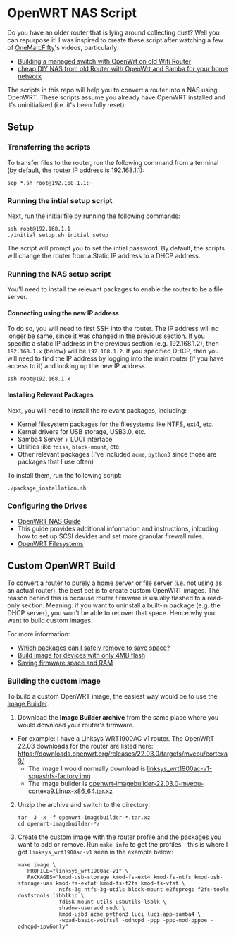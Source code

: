 # OpenWRT NAS Script

Do you have an older router that is lying around collecting dust? Well you can repurpose it! I was inspired to create these script after watching a few of [OneMarcFifty](https://www.youtube.com/c/OneMarcFifty)'s videos, particularly:

* [Building a managed switch with OpenWrt on old Wifi Router](https://www.youtube.com/watch?v=yCV-08tSwe8)
* [cheap DIY NAS from old Router with OpenWrt and Samba for your home network](https://www.youtube.com/watch?v=vTxfgstBIlE)

The scripts in this repo will help you to convert a router into a NAS using OpenWRT. These scripts assume you already have OpenWRT installed and it's uninitialized (i.e. it's been fully reset).

## Setup

### Transferring the scripts

To transfer files to the router, run the following command from a terminal (by default, the router IP address is 192.168.1.1):

```
scp *.sh root@192.168.1.1:~
```

### Running the intial setup script

Next, run the initial file  by running the following commands:

```
ssh root@192.168.1.1
./initial_setup.sh initial_setup
```

The script will prompt you to set the intial password. By default, the scripts will change the router from a Static IP address to a DHCP address.

### Running the NAS setup script

You'll need to install the relevant packages to enable the router to be a file server. 

#### Connecting using the new IP address

To do so, you will need to first SSH into the router. The IP address will no longer be same, since it was changed in the previous section. If you specific a static IP address in the previous section (e.g. 192.168.1.2), then `192.168.1.x` (below) will be `192.168.1.2`. If you specified DHCP, then you will need to find the IP address by logging into the main router (if you have access to it) and looking up the new IP address.

```
ssh root@192.168.1.x
```

#### Installing Relevant Packages

Next, you will need to install the relevant packages, including:

* Kernel filesystem packages for the filesystems like NTFS, ext4, etc.
* Kernel drivers for USB storage, USB3.0, etc.
* Samba4 Server + LUCI interface
* Utilities like `fdisk`, `block-mount`, etc.
* Other relevant packages (I've included `acme`, `python3` since those are packages that I use often)

To install them, run the following script:

```
./package_installation.sh
```

### Configuring the Drives

* [OpenWRT NAS Guide](https://openwrt.org/docs/guide-user/services/nas/start)
 * This guide provides additional information and instructions, inlcuding how to set up SCSI devides and set more granular firewall rules.
* [OpenWRT Filesystems](https://openwrt.org/docs/guide-user/storage/filesystems-and-partitions)

## Custom OpenWRT Build

To convert a router to purely a home server or file server (i.e. not using as an actual router), the best bet is to create custom OpenWRT images. The reason behind this is because router firmware is usually flashed to a read-only section. Meaning: if you want to uninstall a built-in package (e.g. the DHCP server), you won't be able to recover that space. Hence why you want to build custom images.

For more information:
* [Which packages can I safely remove to save space?](https://openwrt.org/faq/which_packages_can_i_safely_remove_to_save_space)
* [Build image for devices with only 4MB flash](https://openwrt.org/faq/build_image_for_devices_with_only_4mb_flash)
* [Saving firmware space and RAM](https://openwrt.org/docs/guide-user/additional-software/saving_space)

### Building the custom image

To build a custom OpenWRT image, the easiest way would be to use the [Image Builder](https://openwrt.org/docs/guide-user/additional-software/imagebuilder). 

1. Download the **Image Builder archive** from the same place where you would download your router's firmware.
  * For example: I have a Linksys WRT1900AC v1 router. The OpenWRT 22.03 downloads for the router are listed here: <https://downloads.openwrt.org/releases/22.03.0/targets/mvebu/cortexa9/>
    * The image I would normally download is [linksys_wrt1900ac-v1-squashfs-factory.img](https://downloads.openwrt.org/releases/22.03.0/targets/mvebu/cortexa9/openwrt-22.03.0-mvebu-cortexa9-linksys_wrt1900ac-v1-squashfs-factory.img)
    * The image builder is [openwrt-imagebuilder-22.03.0-mvebu-cortexa9.Linux-x86_64.tar.xz](https://downloads.openwrt.org/releases/22.03.0/targets/mvebu/cortexa9/openwrt-imagebuilder-22.03.0-mvebu-cortexa9.Linux-x86_64.tar.xz)
2. Unzip the archive and switch to the directory:
   ```
   tar -J -x -f openwrt-imagebuilder-*.tar.xz
   cd openwrt-imagebuilder-*/
   ```
3. Create the custom image with the router profile and the packages you want to add or remove. Run `make info` to get the profiles - this is where I got `linksys_wrt1900ac-v1` seen in the example below:
   ```
   make image \
      PROFILE="linksys_wrt1900ac-v1" \
      PACKAGES="kmod-usb-storage kmod-fs-ext4 kmod-fs-ntfs kmod-usb-storage-uas kmod-fs-exfat kmod-fs-f2fs kmod-fs-vfat \
                ntfs-3g ntfs-3g-utils block-mount e2fsprogs f2fs-tools dosfstools libblkid \
                fdisk mount-utils usbutils lsblk \
                shadow-useradd sudo \
                kmod-usb3 acme python3 luci luci-app-samba4 \
                -wpad-basic-wolfssl -odhcpd -ppp -ppp-mod-pppoe -odhcpd-ipv6only"
   ```

